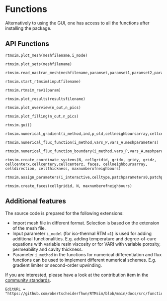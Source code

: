 # Functions
Alternatively to using the GUI, one has access to all the functions after installing the package.


## API Functions
```@docs
rtmsim.plot_mesh(meshfilename,i_mode)
```

```@docs
rtmsim.plot_sets(meshfilename)
```

```@docs
rtmsim.read_nastran_mesh(meshfilename,paramset,paramset1,paramset2,paramset3,paramset4,patchtype1val,patchtype2val,patchtype3val,patchtype4val,i_interactive,r_p)
```

```@docs
rtmsim.start_rtmsim(inputfilename)
```

```@docs
rtmsim.rtmsim_rev1(param)
```


```@docs
rtmsim.plot_results(resultsfilename)
```

```@docs
rtmsim.plot_overview(n_out,n_pics)
```

```@docs
rtmsim.plot_filling(n_out,n_pics)
```

```@docs
rtmsim.gui()
```

```@docs
rtmsim.numerical_gradient(i_method,ind,p_old,cellneighboursarray,cellcentertocellcenterx,cellcentertocellcentery)
```

```@docs
rtmsim.numerical_flux_function(i_method,vars_P,vars_A,meshparameters)
```

```@docs
rtmsim.numerical_flux_function_boundary(i_method,vars_P,vars_A,meshparameters,n_dot_u)
```

```@docs
rtmsim.create_coordinate_systems(N, cellgridid, gridx, gridy, gridz, cellcenterx,cellcentery,cellcenterz, faces, cellneighboursarray, celldirection, cellthickness, maxnumberofneighbours)
```

```@docs
rtmsim.assign_parameters(i_interactive,celltype,patchparameters0,patchparameters1,patchparameters2,patchparameters3,patchparameters4,patchtype1val,patchtype2val,patchtype3val,patchtype4val,patchids1,patchids2,patchids3,patchids4,inletpatchids,mu_resin_val,N)
```

```@docs
rtmsim.create_faces(cellgridid, N, maxnumberofneighbours)
```




## Additional features

The source code is prepared for the following extensions:
- Import mesh file in different format. Selection is based on the extension of the mesh file.
- Input parameter `i_model` (for iso-thermal RTM `=1`) is used for adding additional functionalities. E.g. adding temperature and degree-of-cure equations with variable resin viscosity or for VARI with variable porosity, permeability and cavity thickness.
- Parameter `i_method` in the functions for numerical differentiation and flux functions can be used to implement different numerical schemes. E.g. gradient limiter or second-order upwinding.

If you are interested, please have a look at the contribution item in the [community standards](https://github.com/obertscheiderfhwn/RTMsim/community).





```@meta
EditURL = "https://github.com/obertscheiderfhwn/RTMsim/blob/main/docs/src/functions.md"
```